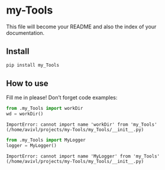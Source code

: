 # my-Tools

<!-- WARNING: THIS FILE WAS AUTOGENERATED! DO NOT EDIT! -->

This file will become your README and also the index of your
documentation.

## Install

``` sh
pip install my_Tools
```

## How to use

Fill me in please! Don’t forget code examples:

``` python
from .my_Tools import workDir
wd = workDir()
```

    ImportError: cannot import name 'workDir' from 'my_Tools' (/home/avivl/projects/my-Tools/my_Tools/__init__.py)

``` python
from .my_Tools import MyLogger
logger = MyLogger()
```

    ImportError: cannot import name 'MyLogger' from 'my_Tools' (/home/avivl/projects/my-Tools/my_Tools/__init__.py)
